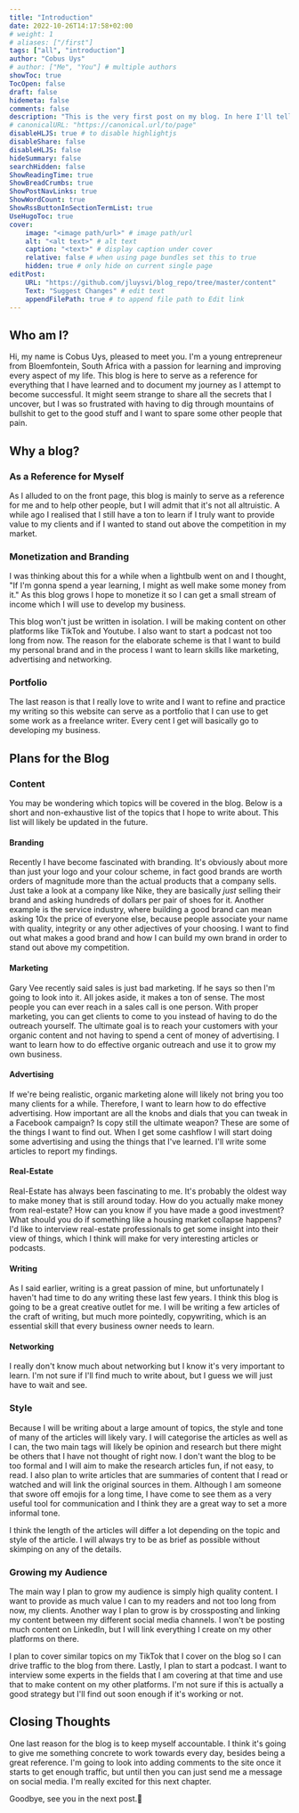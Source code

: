 ```yaml
---
title: "Introduction"
date: 2022-10-26T14:17:58+02:00
# weight: 1
# aliases: ["/first"]
tags: ["all", "introduction"]
author: "Cobus Uys"
# author: ["Me", "You"] # multiple authors
showToc: true
TocOpen: false
draft: false
hidemeta: false
comments: false
description: "This is the very first post on my blog. In here I'll tell you who I am, what inspired me to make this blog and what plans I have for it."
# canonicalURL: "https://canonical.url/to/page"
disableHLJS: true # to disable highlightjs
disableShare: false
disableHLJS: false
hideSummary: false
searchHidden: false
ShowReadingTime: true
ShowBreadCrumbs: true
ShowPostNavLinks: true
ShowWordCount: true
ShowRssButtonInSectionTermList: true
UseHugoToc: true
cover:
    image: "<image path/url>" # image path/url
    alt: "<alt text>" # alt text
    caption: "<text>" # display caption under cover
    relative: false # when using page bundles set this to true
    hidden: true # only hide on current single page
editPost:
    URL: "https://github.com/jluysvi/blog_repo/tree/master/content"
    Text: "Suggest Changes" # edit text
    appendFilePath: true # to append file path to Edit link
---
```

## Who am I?
Hi, my name is Cobus Uys, pleased to meet you. I'm a young entrepreneur from Bloemfontein, South Africa with a passion for learning and improving every aspect of my life. This blog is here to serve as a reference for everything that I have learned and to document my journey as I attempt to become successful. It might seem strange to share all the secrets that I uncover, but I was so frustrated with having to dig through mountains of bullshit to get to the good stuff and I want to spare some other people that pain.
## Why a blog?
### As a Reference for Myself
As I alluded to on the front page, this blog is mainly to serve as a reference for me and to help other people, but I will admit that it's not all altruistic. A while ago I realised that I still have a ton to learn if I truly want to provide value to my clients and if I wanted to stand out above the competition in my market.
### Monetization and Branding
I was thinking about this for a while when a lightbulb went on and I thought, "If I'm gonna spend a year learning, I might as well make some money from it." As this blog grows I hope to monetize it so I can get a small stream of income which I will use to develop my business.

This blog won't just be written in isolation. I will be making content on other platforms like TikTok and Youtube. I also want to start a podcast not too long from now. The reason for the elaborate scheme is that I want to build my personal brand and in the process I want to learn skills like marketing, advertising and networking. 
### Portfolio
The last reason is that I really love to write and I want to refine and practice my writing so this website can serve as a portfolio that I can use to get some work as a freelance writer. Every cent I get will basically go to developing my business. 
## Plans for the Blog
### Content
You may be wondering which topics will be covered in the blog. Below is a short and non-exhaustive list of the topics that I hope to write about. This list will likely be updated in the future.
#### Branding
Recently I have become fascinated with branding. It's obviously about more than just your logo and your colour scheme, in fact good brands are worth orders of magnitude more than the actual products that a company sells. Just take a look at a company like Nike, they are basically *just* selling their brand and asking hundreds of dollars per pair of shoes for it. Another example is the service industry, where building a good brand can mean asking 10x the price of everyone else, because people associate your name with quality, integrity or any other adjectives of your choosing. I want to find out what makes a good brand and how I can build my own brand in order to stand out above my competition.
#### Marketing
Gary Vee recently said sales is just bad marketing. If he says so then I'm going to look into it. All jokes aside, it makes a ton of sense. The most people you can ever reach in a sales call is one person. With proper marketing, you can get clients to come to you instead of having to do the outreach yourself. The ultimate goal is to reach your customers with your organic content and not having to spend a cent of money of advertising. I want to learn how to do effective organic outreach and use it to grow my own business.
#### Advertising
If we're being realistic, organic marketing alone will likely not bring you too many clients for a while. Therefore, I want to learn how to do effective advertising. How important are all the knobs and dials that you can tweak in a Facebook campaign? Is copy still the ultimate weapon? These are some of the things I want to find out. When I get some cashflow I will start doing some advertising and using the things that I've learned. I'll write some articles to report my findings. 
#### Real-Estate
Real-Estate has always been fascinating to me. It's probably the oldest way to make money that is still around today. How do you actually make money from real-estate? How can you know if you have made a good investment? What should you do if something like a housing market collapse happens? I'd like to interview real-estate professionals to get some insight into their view of things, which I think will make for very interesting articles or podcasts. 
#### Writing
As I said earlier, writing is a great passion of mine, but unfortunately I haven't had time to do any writing these last few years. I think this blog is going to be a great creative outlet for me. I will be writing a few articles of the craft of writing, but much more pointedly, copywriting, which is an essential skill that every business owner needs to learn. 
#### Networking
I really don't know much about networking but I know it's very important to learn. I'm not sure if I'll find much to write about, but I guess we will just have to wait and see. 
### Style
Because I will be writing about a large amount of topics, the style and tone of many of the articles will likely vary. I will categorise the articles as well as I can, the two main tags will likely be opinion and research but there might be others that I have not thought of right now. I don't want the blog to be too formal and I will aim to make the research articles fun, if not easy, to read. I also plan to write articles that are summaries of content that I read or watched and will link the original sources in them. 
Although I am someone that swore off emojis for a long time, I have come to see them as a very useful tool for communication and I think they are a great way to set a more informal tone. 

I think the length of the articles will differ a lot depending on the topic and style of the article. I will always try to be as brief as possible without skimping on any of the details. 
### Growing my Audience
The main way I plan to grow my audience is simply high quality content. I want to provide as much value I can to my readers and not too long from now, my clients. Another way I plan to grow is by crossposting and linking my content between my different social media channels. I won't be posting much content on LinkedIn, but I will link everything I create on my other platforms on there.

I plan to cover similar topics on my TikTok that I cover on the blog so I can drive traffic to the blog from there. Lastly, I plan to start a podcast. I want to interview some experts in the fields that I am covering at that time and use that to make content on my other platforms. I'm not sure if this is actually a good strategy but I'll find out soon enough if it's working or not.
## Closing Thoughts
One last reason for the blog is to keep myself accountable. I think it's going to give me something concrete to work towards every day, besides being a great reference. I'm going to look into adding comments to the site once it starts to get enough traffic, but until then you can just send me a message on social media. I'm really excited for this next chapter.

Goodbye, see you in the next post.👋